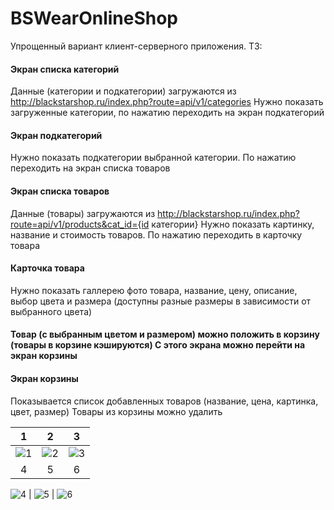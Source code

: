 # BSWearOnlineShop
Упрощенный вариант клиент-серверного приложения. 
ТЗ:
#### Экран списка категорий
Данные (категории и подкатегории) загружаются из http://blackstarshop.ru/index.php?route=api/v1/categories
Нужно показать загруженные категории, по нажатию переходить на экран подкатегорий
#### Экран подкатегорий
Нужно показать подкатегории выбранной категории. По нажатию переходить на экран списка товаров
#### Экран списка товаров
Данные (товары) загружаются из http://blackstarshop.ru/index.php?route=api/v1/products&cat_id={id категории}
Нужно показать картинку, название и стоимость товаров. По нажатию переходить в карточку товара
#### Карточка товара
Нужно показать галлерею фото товара, название, цену, описание, выбор цвета и размера (доступны разные размеры в зависимости от выбранного цвета)
#### Товар (с выбранным цветом и размером) можно положить в корзину (товары в корзине кэшируются) С этого экрана можно перейти на экран корзины
#### Экран корзины
Показывается список добавленных товаров (название, цена, картинка, цвет, размер) Товары из корзины можно удалить

| 1             |  2          | 3          |
:-------------------------:|:-------------------------:|:-------------------------:
![1](https://user-images.githubusercontent.com/73439070/109568597-31263e00-7af8-11eb-899c-2cd15cb8f320.png) | ![2](https://user-images.githubusercontent.com/73439070/109568622-3b483c80-7af8-11eb-8154-0bc3e416181b.png) | ![3](https://user-images.githubusercontent.com/73439070/109568641-426f4a80-7af8-11eb-8b86-007a0ccf249e.png)
| 4             |  5          | 6          |

![4](https://user-images.githubusercontent.com/73439070/109568748-6763bd80-7af8-11eb-8098-4b79ead8af66.png) | ![5](https://user-images.githubusercontent.com/73439070/109568775-70548f00-7af8-11eb-9061-df8c007a38b4.png) | ![6](https://user-images.githubusercontent.com/73439070/109568819-819d9b80-7af8-11eb-828a-ae640f6c401a.png)



